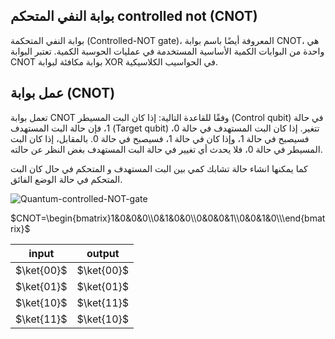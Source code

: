 ## بوابة النفي المتحكم controlled not (CNOT)



بوابة النفي المتحكمة (Controlled-NOT gate)، المعروفة أيضًا باسم بوابة CNOT، هي واحدة من البوابات الكمية الأساسية المستخدمة في عمليات الحوسبة الكمية. تعتبر البوابة CNOT بوابة مكافئة لبوابة XOR في الحواسيب الكلاسيكية.
## عمل بوابة (CNOT)

تعمل بوابة CNOT  وفقًا للقاعدة التالية: إذا كان البت المسيطر (Control qubit) في حالة 1، فإن حالة البت المستهدف (Target qubit) تتغير. إذا كان البت المستهدف في حالة 0، فسيصبح في حالة 1، وإذا كان في حالة 1، فسيصبح في حالة 0. بالمقابل، إذا كان البت المسيطر في حالة 0، فلا يحدث أي تغيير في حالة البت المستهدف بغض النظر عن حالته.

كما يمكنها انشاء حالة تشابك كمي بين البت المستهدف و المتحكم في حال كان البت المتحكم في حالة الوضع الفائق.

 ![Quantum-controlled-NOT-gate](~/images/Quantum-controlled-NOT-gate.png)

$CNOT=\begin{bmatrix}1&0&0&0\\0&1&0&0\\0&0&0&1\\0&0&1&0\\\end{bmatrix}$


| input       | output      |
| ----------- | ----------- |
| $\ket{00}$  | $\ket{00}$  |
| $\ket{01}$  | $\ket{01}$  |
| $\ket{10}$  | $\ket{11}$  |
| $\ket{11}$  | $\ket{10}$ |

